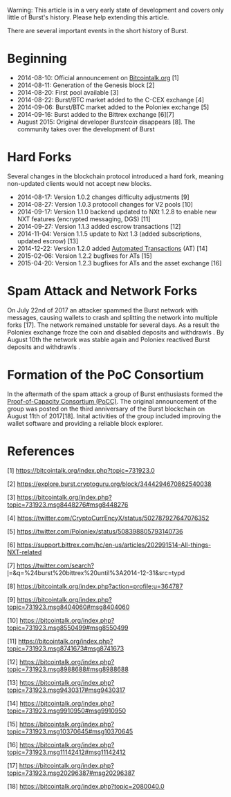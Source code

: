 Warning: This article is in a very early state of development and covers only little of Burst's history. Please help extending this article.

There are several important events in the short history of Burst.

Beginning
=========

-   2014-08-10: Official announcement on [Bitcointalk.org](https://bitcointalk.org) [1]
-   2014-08-11: Generation of the Genesis block [2]
-   2014-08-20: First pool available [3]
-   2014-08-22: Burst/BTC market added to the C-CEX exchange [4]
-   2014-09-06: Burst/BTC market added to the Poloniex exchange [5]
-   2014-09-16: Burst added to the Bittrex exchange [6][7]
-   August 2015: Original developer *Burstcoin* disappears [8]. The community takes over the development of Burst

Hard Forks
==========

Several changes in the blockchain protocol introduced a hard fork, meaning non-updated clients would not accept new blocks.

-   2014-08-17: Version 1.0.2 changes difficulty adjustments [9]
-   2014-08-27: Version 1.0.3 protocoll changes for V2 pools [10]
-   2014-09-17: Version 1.1.0 backend updated to NXt 1.2.8 to enable new NXT features (encrypted messaging, DGS) [11]
-   2014-09-27: Version 1.1.3 added escrow transactions [12]
-   2014-11-04: Version 1.1.5 update to Nxt 1.3 (added subscriptions, updated escrow) [13]
-   2014-12-22: Version 1.2.0 added [Automated Transactions](automated-transaction.md) (AT) [14]
-   2015-02-06: Version 1.2.2 bugfixes for ATs [15]
-   2015-04-20: Version 1.2.3 bugfixes for ATs and the asset exchange [16]

Spam Attack and Network Forks
=============================

On July 22nd of 2017 an attacker spammed the Burst network with messages, causing wallets to crash and splitting the network into multiple forks [17]. The network remained unstable for several days. As a result the Poloniex exchange froze the coin and disabled deposits and withdrawls . By August 10th the network was stable again and Poloniex reactived Burst deposits and withdrawls .

Formation of the PoC Consortium
===============================

In the aftermath of the spam attack a group of Burst enthusiasts formed the [Proof-of-Capacity Consortium (PoCC)](poc-consortium.md). The original announcement of the group was posted on the third anniversary of the Burst blockchain on August 11th of 2017[18]. Inital activities of the group included improving the wallet software and providing a reliable block explorer.

References
==========

<references />

[1] <https://bitcointalk.org/index.php?topic=731923.0>

[2] <https://explore.burst.cryptoguru.org/block/3444294670862540038>

[3] <https://bitcointalk.org/index.php?topic=731923.msg8448276#msg8448276>

[4] <https://twitter.com/CryptoCurrEncyX/status/502787927647076352>

[5] <https://twitter.com/Poloniex/status/508398805793140736>

[6] <https://support.bittrex.com/hc/en-us/articles/202991514-All-things-NXT-related>

[7] <https://twitter.com/search?l>=&q=%24burst%20bittrex%20until%3A2014-12-31&src=typd

[8] <https://bitcointalk.org/index.php?action=profile;u=364787>

[9] <https://bitcointalk.org/index.php?topic=731923.msg8404060#msg8404060>

[10] <https://bitcointalk.org/index.php?topic=731923.msg8550499#msg8550499>

[11] <https://bitcointalk.org/index.php?topic=731923.msg8741673#msg8741673>

[12] <https://bitcointalk.org/index.php?topic=731923.msg8988688#msg8988688>

[13] <https://bitcointalk.org/index.php?topic=731923.msg9430317#msg9430317>

[14] <https://bitcointalk.org/index.php?topic=731923.msg9910950#msg9910950>

[15] <https://bitcointalk.org/index.php?topic=731923.msg10370645#msg10370645>

[16] <https://bitcointalk.org/index.php?topic=731923.msg11142412#msg11142412>

[17] <https://bitcointalk.org/index.php?topic=731923.msg20296387#msg20296387>

[18] <https://bitcointalk.org/index.php?topic=2080040.0>
